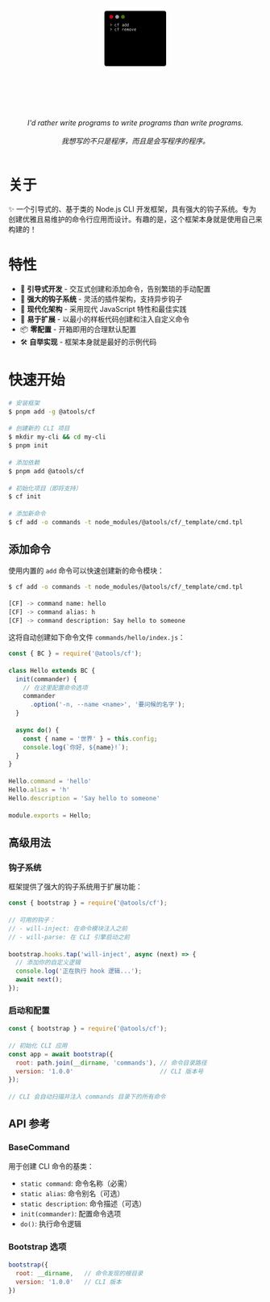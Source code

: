 <h1 align="center">
  <br>
	<img width="128" src="media/logo.png" alt="cf">
  <br>
  <br>
  <br>
</h1>

<p align="center">
<em>I'd rather write programs to write programs than write programs.</em>
<br>
<br>
<em>我想写的不只是程序，而且是会写程序的程序。</em>
<br>
<br>
</p>

# 关于

✨ 一个引导式的、基于类的 Node.js CLI 开发框架，具有强大的钩子系统。专为创建优雅且易维护的命令行应用而设计。有趣的是，这个框架本身就是使用自己来构建的！

# 特性

- 🎯 **引导式开发** - 交互式创建和添加命令，告别繁琐的手动配置
- 🔌 **强大的钩子系统** - 灵活的插件架构，支持异步钩子
- 🎨 **现代化架构** - 采用现代 JavaScript 特性和最佳实践
- 🚀 **易于扩展** - 以最小的样板代码创建和注入自定义命令
- 📦 **零配置** - 开箱即用的合理默认配置
- 🛠️ **自举实现** - 框架本身就是最好的示例代码

# 快速开始

```bash
# 安装框架
$ pnpm add -g @atools/cf

# 创建新的 CLI 项目
$ mkdir my-cli && cd my-cli
$ pnpm init

# 添加依赖
$ pnpm add @atools/cf

# 初始化项目（即将支持）
$ cf init

# 添加新命令
$ cf add -o commands -t node_modules/@atools/cf/_template/cmd.tpl
```

## 添加命令

使用内置的 `add` 命令可以快速创建新的命令模块：

```bash
$ cf add -o commands -t node_modules/@atools/cf/_template/cmd.tpl

[CF] -> command name: hello
[CF] -> command alias: h
[CF] -> command description: Say hello to someone
```

这将自动创建如下命令文件 `commands/hello/index.js`：

```javascript
const { BC } = require('@atools/cf');

class Hello extends BC {
  init(commander) {
    // 在这里配置命令选项
    commander
      .option('-n, --name <name>', '要问候的名字');
  }

  async do() {
    const { name = '世界' } = this.config;
    console.log(`你好, ${name}!`);
  }
}

Hello.command = 'hello'
Hello.alias = 'h'
Hello.description = 'Say hello to someone'

module.exports = Hello;
```

## 高级用法

### 钩子系统

框架提供了强大的钩子系统用于扩展功能：

```javascript
const { bootstrap } = require('@atools/cf');

// 可用的钩子：
// - will-inject: 在命令模块注入之前
// - will-parse: 在 CLI 引擎启动之前

bootstrap.hooks.tap('will-inject', async (next) => {
  // 添加你的自定义逻辑
  console.log('正在执行 hook 逻辑...');
  await next();
});
```

### 启动和配置

```javascript
const { bootstrap } = require('@atools/cf');

// 初始化 CLI 应用
const app = await bootstrap({
  root: path.join(__dirname, 'commands'), // 命令目录路径
  version: '1.0.0'                        // CLI 版本号
});

// CLI 会自动扫描并注入 commands 目录下的所有命令
```

## API 参考

### BaseCommand

用于创建 CLI 命令的基类：

- `static command`: 命令名称（必需）
- `static alias`: 命令别名（可选）
- `static description`: 命令描述（可选）
- `init(commander)`: 配置命令选项
- `do()`: 执行命令逻辑

### Bootstrap 选项

```javascript
bootstrap({
  root: __dirname,   // 命令发现的根目录
  version: '1.0.0'   // CLI 版本
})

